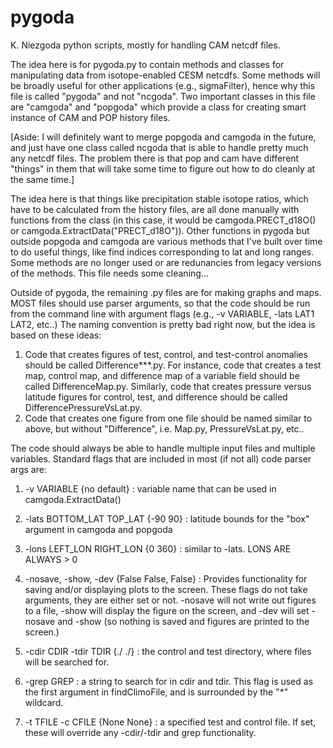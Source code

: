 # pygoda
K. Niezgoda python scripts, mostly for handling CAM netcdf files.

The idea here is for pygoda.py to contain methods and classes for manipulating data from isotope-enabled CESM netcdfs. Some methods will be broadly useful for other applications (e.g., sigmaFilter), hence why this file is called "pygoda" and not "ncgoda". Two important classes in this file are "camgoda" and "popgoda" which provide a class for creating smart instance of CAM and POP history files. 

[Aside: I will definitely want to merge popgoda and camgoda in the future, and just have one class called ncgoda that is able to handle pretty much any netcdf files. The problem there is that pop and cam have different "things" in them that will take some time to figure out how to do cleanly at the same time.]

The idea here is that things like precipitation stable isotope ratios, which have to be calculated from the history files, are all done manually with functions from the class (in this case, it would be camgoda.PRECT_d18O() or camgoda.ExtractData("PRECT_d18O")). Other functions in pygoda but outside popgoda and camgoda are various methods that I've built over time to do useful things, like find indices corresponding to lat and long ranges. Some methods are no longer used or are redunancies from legacy versions of the methods. This file needs some cleaning...

Outside of pygoda, the remaining .py files are for making graphs and maps. MOST files should use parser arguments, so that the code should be run from the command line with argument flags (e.g., -v VARIABLE, -lats LAT1 LAT2, etc..) The naming convention is pretty bad right now, but the idea is based on these ideas:
1) Code that creates figures of test, control, and test-control anomalies should be called Difference***.py. For instance, code that creates a test map, control map, and difference map of a variable field should be called DifferenceMap.py. Similarly, code that creates pressure versus latitude figures for control, test, and difference should be called DifferencePressureVsLat.py.
2) Code that creates one figure from one file should be named similar to above, but without "Difference", i.e. Map.py, PressureVsLat.py, etc..

The code should always be able to handle multiple input files and multiple variables. Standard flags that are included in most (if not all) code parser args are:

1) -v VARIABLE {no default}                    : variable name that can be used in camgoda.ExtractData()

2) -lats BOTTOM_LAT TOP_LAT {-90 90}           : latitude bounds for the "box" argument in camgoda and popgoda

3) -lons LEFT_LON RIGHT_LON {0 360}            : similar to -lats. LONS ARE ALWAYS > 0

4) -nosave, -show, -dev {False False, False}   : Provides functionality for saving and/or displaying plots to the screen. These flags do not take arguments, they are either set or not. -nosave will not write out figures to a file, -show will display the figure on the screen, and -dev will set -nosave and -show (so nothing is saved and figures are printed to the screen.)

5) -cdir CDIR -tdir TDIR {./ ./}                        : the control and test directory, where files will be searched for.

6) -grep GREP                               : a string to search for in cdir and tdir. This flag is used as the first argument in findClimoFile, and is surrounded by the "*" wildcard.

7) -t TFILE -c CFILE {None None}                           : a specified test and control file. If set, these will override any -cdir/-tdir and grep functionality. 

